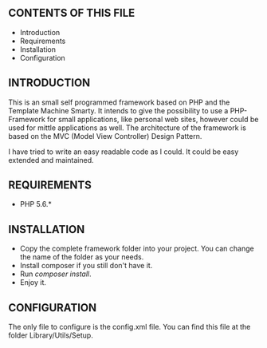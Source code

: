 CONTENTS OF THIS FILE
---------------------
 * Introduction
 * Requirements
 * Installation
 * Configuration


INTRODUCTION
------------
This is an small self programmed framework based on PHP and the Template Machine Smarty.
It intends to give the possibility to use a PHP-Framework for small applications,
like personal web sites, however could be used for mittle applications as well.
The architecture of the framework is based on the MVC (Model View Controller) Design Pattern.

I have tried to write an easy readable code as I could. It could be easy extended and maintained.


REQUIREMENTS
------------
- PHP 5.6.*


INSTALLATION
------------
- Copy the complete framework folder into your project. You can change the name of the folder as your needs.
- Install composer if you still don't have it.
- Run <i>composer install</i>.
- Enjoy it.


CONFIGURATION
-------------
The only file to configure is the config.xml file. You can find this file at the folder Library/Utils/Setup.
